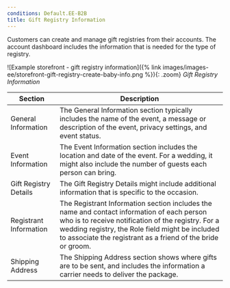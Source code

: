 ```yaml
---
conditions: Default.EE-B2B
title: Gift Registry Information
---
```


Customers can create and manage gift registries from their accounts. The account dashboard includes the information that is needed for the type of registry.

![Example storefront - gift registry information]({% link images/images-ee/storefront-gift-registry-create-baby-info.png %}){: .zoom}
_Gift Registry Information_

|Section|Description|
|--- |--- |
|General Information|The General Information section typically includes the name of the event, a message or description of the event, privacy settings, and event status.|
|Event Information|The Event Information section includes the location and date of the event. For a wedding, it might also include the number of guests each person can bring.|
|Gift Registry Details|The Gift Registry Details might include additional information that is specific to the occasion.|
|Registrant Information|The Registrant Information section includes the name and contact information of each person who is to receive notification of the  registry. For a wedding registry, the Role field might be included to associate the registrant as a friend of the bride or groom.|
|Shipping Address|The Shipping Address section shows where gifts are to be sent, and includes the information a carrier needs to deliver the package.|